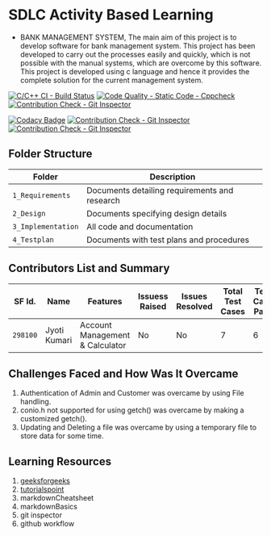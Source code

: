 # SDLC Activity Based Learning
* BANK MANAGEMENT SYSTEM, The main aim of this project is to develop software for bank management system.  This project has been developed to carry out the processes easily and quickly, which is not possible with the manual systems, which are overcome by this software. This project is developed using c language and hence it provides the complete solution for the current management system.



[![C/C++ CI - Build Status](https://github.com/itsjyotikumari/JYOTI-KUMARI/actions/workflows/c-cpp.yml/badge.svg)](https://github.com/itsjyotikumari/JYOTI-KUMARI/actions/workflows/c-cpp.yml)
[![Code Quality - Static Code - Cppcheck](https://github.com/itsjyotikumari/JYOTI-KUMARI/actions/workflows/cppcheck.yml/badge.svg)](https://github.com/itsjyotikumari/JYOTI-KUMARI/actions/workflows/cppcheck.yml)
[![Contribution Check - Git Inspector](https://github.com/itsjyotikumari/JYOTI-KUMARI/actions/workflows/gitinspector.yml/badge.svg)](https://github.com/itsjyotikumari/JYOTI-KUMARI/actions/workflows/gitinspector.yml)



[![Codacy Badge](https://app.codacy.com/project/badge/Grade/befe8dca8f9a4b9a8dd4a0eb2b6cf1ab)](https://www.codacy.com/gh/itsjyotikumari/JYOTI-KUMARI/dashboard?utm_source=github.com&amp;utm_medium=referral&amp;utm_content=itsjyotikumari/JYOTI-KUMARI&amp;utm_campaign=Badge_Grade)
[![Contribution Check - Git Inspector](https://www.code-inspector.com/project/25291/score/svg)](https://frontend.code-inspector.com/public/project/25291/JYOTI-KUMARI/dashboardl)
[![Contribution Check - Git Inspector](https://www.code-inspector.com/project/25291/status/svg)](https://frontend.code-inspector.com/public/project/25291/JYOTI-KUMARI/dashboardl)






## Folder Structure
|Folder               | Description
|---------------------|------------------------------------------
|`1_Requirements`     | Documents detailing requirements and research
|`2_Design`           | Documents specifying design details
|`3_Implementation`   | All code and documentation
|`4_Testplan`| Documents with test plans and procedures


## Contributors List and Summary

SF Id. |  Name   |    Features    | Issuess Raised |Issues Resolved|Total Test Cases|Test Case Pass
-------|---------|----------------|----------------|---------------|-------------|--------------
`298100`| Jyoti Kumari| Account Management & Calculator    | No  | No  | 7       | 6 |     
   

## Challenges Faced and How Was It Overcame

1. Authentication of Admin and Customer was overcame by using File handling.
2. conio.h not supported for using getch() was overcame by making a customized getch().
3. Updating and Deleting a file was overcame by using a temporary file to store data for some time.

## Learning Resources
1. [geeksforgeeks](https://www.geeksforgeeks.org/c-programming-language/)
2. [tutorialspoint](https://www.tutorialspoint.com/cprogramming/index.htm)
3. markdownCheatsheet
4. markdownBasics
5. git inspector
6. github workflow


